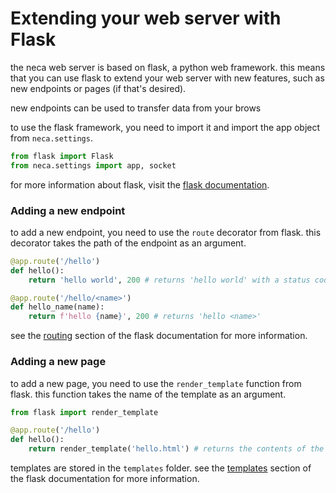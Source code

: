 # Extending your web server with Flask
the neca web server is based on flask, a python web framework. this means that you can use flask to extend your web server with new features, such as new endpoints or pages (if that's desired).

new endpoints can be used to transfer data from your brows

to use the flask framework, you need to import it and import the app object from `neca.settings`.
```python
from flask import Flask
from neca.settings import app, socket
```

for more information about flask, visit the [flask documentation](https://flask.palletsprojects.com/en/2.0.x/).

### Adding a new endpoint
to add a new endpoint, you need to use the `route` decorator from flask. this decorator takes the path of the endpoint as an argument.
```python
@app.route('/hello')
def hello():
    return 'hello world', 200 # returns 'hello world' with a status code of 200 (OK)

@app.route('/hello/<name>')
def hello_name(name):
    return f'hello {name}', 200 # returns 'hello <name>'
```

see the [routing](https://flask.palletsprojects.com/en/2.0.x/quickstart/#routing) section of the flask documentation for more information.

### Adding a new page
to add a new page, you need to use the `render_template` function from flask. this function takes the name of the template as an argument.
```python
from flask import render_template

@app.route('/hello')
def hello():
    return render_template('hello.html') # returns the contents of the 'hello.html' template
```

templates are stored in the `templates` folder. see the [templates](https://flask.palletsprojects.com/en/2.0.x/quickstart/#rendering-templates) section of the flask documentation for more information.